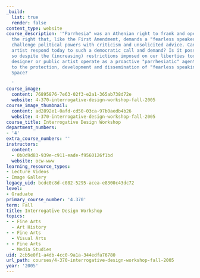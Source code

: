```yaml
---
_build:
  list: true
  render: false
content_type: website
course_description: '"Parrhesia" was an Athenian right to frank and open speaking,
  the right that, like the First Amendment, demands a "fearless speaker" who must
  challenge political powers with criticism and unsolicited advice. Can designer and
  artist respond today to such a democratic call and demand? Is it possible to do
  so despite the (increasing) restrictions imposed on our liberties today? Can the
  designer or public artist operate as a proactive "parrhesiatic" agent and contribute
  to the protection, development and dissemination of "fearless speaking" in Public
  Space?

  '
course_image:
  content: 76895876-7e63-02f3-e2a1-365ab738d72e
  website: 4-370-interrogative-design-workshop-fall-2005
course_image_thumbnail:
  content: ad2892e1-0afd-cd50-03ca-97b0aedb4b26
  website: 4-370-interrogative-design-workshop-fall-2005
course_title: Interrogative Design Workshop
department_numbers:
- '4'
extra_course_numbers: ''
instructors:
  content:
  - 0b0d9d83-939e-c911-eade-f9560126f1bd
  website: ocw-www
learning_resource_types:
- Lecture Videos
- Image Gallery
legacy_uid: bcdc0c8d-c082-5295-acea-e8300c43dc72
level:
- Graduate
primary_course_number: '4.370'
term: Fall
title: Interrogative Design Workshop
topics:
- - Fine Arts
  - Art History
- - Fine Arts
  - Visual Arts
- - Fine Arts
  - Media Studies
uid: 2cb5e0f1-a4db-4cc0-9a1a-344edfa76780
url_path: courses/4-370-interrogative-design-workshop-fall-2005
year: '2005'
---
```

